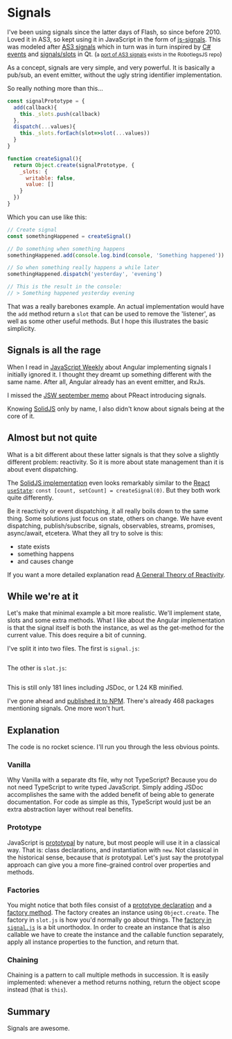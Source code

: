 <!--
  description: Thoughts about signals
  date: 2023-06-04
  modified: 2023-06-04
  slug: signals
  type: post
  header: takahiro-sakamoto-wcWvku7gqHc-unsplash.jpg
  headerColofon: photo by [Takahiro Sakamoto](https://unsplash.com/@takahiro)
  headerClassName: no-blur darken
  categories: code, CSS, HTML, JavaScript, work, open source
  tags: signal
-->
<!--
  date: 9999-99-99
  modified: 9999-9999-99
  date: 2023-06-04
  modified: 2023-06-04
-->

# Signals 

I've been using signals since the latter days of Flash, so since before 2010. Loved it in AS3, so kept using it in JavaScript in the form of [js-signals](https://millermedeiros.github.io/js-signals/). This was modeled after [AS3 signals](https://github.com/robertpenner/as3-signals) which in turn was in turn inspired by [C# events](http://en.wikipedia.org/wiki/C_Sharp_syntax#Events) and [signals/slots](http://en.wikipedia.org/wiki/Signals_and_slots) in Qt. (<small>a [port of AS3 signals](https://github.com/RobotlegsJS/SignalsJS) exists in the RobotlegsJS repo</small>)

As a concept, signals are very simple, and very powerful. It is basically a pub/sub, an event emitter, without the ugly string identifier implementation.

So really nothing more than this...

<!--line-numbers-->
```JavaScript
const signalPrototype = {
  add(callback){
    this._slots.push(callback)
  },
  dispatch(...values){
    this._slots.forEach(slot=>slot(...values))
  }
}

function createSignal(){
  return Object.create(signalPrototype, {
    _slots: {
      writable: false,
      value: []
    }
  })
}
```

Which you can use like this:

```JavaScript
// Create signal
const somethingHappened = createSignal()

// Do something when something happens
somethingHappened.add(console.log.bind(console, 'Something happened'))

// So when something really happens a while later
somethingHappened.dispatch('yesterday', 'evening')

// This is the result in the console:
// > Something happened yesterday evening
```

That was a really barebones example. An actual implementation would have the `add` method return a `slot` that can be used to remove the 'listener', as well as some other useful methods.
But I hope this illustrates the basic simplicity.


## Signals is all the rage

When I read in [JavaScript Weekly](https://javascriptweekly.com/issues/626) about Angular implementing signals I initially ignored it. I thought they dreamt up something different with the same name. After all, Angular already has an event emitter, and RxJs.

I missed the [JSW september memo](https://javascriptweekly.com/issues/605) about PReact introducing signals.

Knowing [SolidJS](https://www.solidjs.com/) only by name, I also didn't know about signals being at the core of it.


## Almost but not quite

What is a bit different about these latter signals is that they solve a slightly different problem: reactivity. So it is more about state management than it is about event dispatching.

The [SolidJS implementation](https://www.solidjs.com/tutorial/introduction_signals) even looks remarkably similar to the [React `useState`](https://legacy.reactjs.org/docs/hooks-state.html): `const [count, setCount] = createSignal(0)`. But they both work quite differently.

Be it reactivity or event dispatching, it all really boils down to the same thing. Some solutions just focus on state, others on change. We have event dispatching, publish/subscribe, signals, observables, streams, promises, async/await, etcetera. What they all try to solve is this:

 - state exists
 - something happens
 - and causes change
 
If you want a more detailed explanation read [A General Theory of Reactivity](https://github.com/kriskowal/gtor).


## While we're at it

Let's make that minimal example a bit more realistic. We'll implement state, slots and some extra methods.
What I like about the Angular implementation is that the signal itself is both the instance, as wel as the get-method for the current value. This does require a bit of cunning.

I've split it into two files. The first is `signal.js`:

<pre line-numbers><code data-language="javascript" data-src="https://raw.githubusercontent.com/Sjeiti/state-signals/master/src/signal.js"></code></pre>

The other is `slot.js`:

<pre line-numbers><code data-language="javascript" data-src="https://raw.githubusercontent.com/Sjeiti/state-signals/master/src/slot.js"></code></pre>

This is still only 181 lines including JSDoc, or 1.24 KB minified.

I've gone ahead and [published it to NPM](https://www.npmjs.com/package/state-signals). There's already 468 packages mentioning signals. One more won't hurt.


## Explanation

The code is no rocket science. I'll run you through the less obvious points.

### Vanilla

Why Vanilla with a separate dts file, why not TypeScript? Because you do not need TypeScript to write typed JavaScript. Simply adding JSDoc accomplishes the same with the added benefit of being able to generate documentation.
For code as simple as this, TypeScript would just be an extra abstraction layer without real benefits.

### Prototype

JavaScript is [prototypal](#code-2-9) by nature, but most people will use it in a classical way. That is: class declarations, and instantiation with `new`. Not classical in the historical sense, because that *is* prototypal.
Let's just say the prototypal approach can give you a more fine-grained control over properties and methods.

### Factories

You might notice that both files consist of a [prototype declaration](#code-3-6) and a [factory method](#code-3-32). The factory creates an instance using `Object.create`. The factory in `slot.js` is how you'd normally go about things.
The [factory in `signal.js`](#code-2-75) is a bit unorthodox. In order to create an instance that is also callable we have to create the instance and the callable function separately, apply all instance properties to the function, and return that.

### Chaining

Chaining is a pattern to call multiple methods in succession. It is easily implemented: whenever a method returns nothing, return the object scope instead (that is `this`).

## Summary

Signals are awesome.
